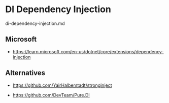 # DI Dependency Injection

di-dependency-injection.md

## Microsoft

*   https://learn.microsoft.com/en-us/dotnet/core/extensions/dependency-injection

## Alternatives

*   https://github.com/YairHalberstadt/stronginject

*   https://github.com/DevTeam/Pure.DI
